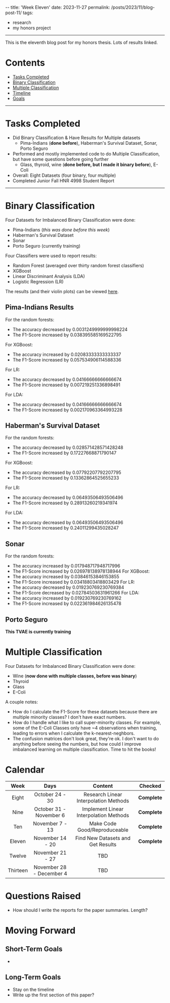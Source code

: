 --
title: 'Week Eleven'
date: 2023-11-27
permalink: /posts/2023/11/blog-post-11/
tags:
  - research
  - my honors project
---

This is the eleventh blog post for my honors thesis. Lots of results linked.

# Contents

- [Tasks Completed](#tasks)
- [Binary Classification](#binary)
- [Multiple Classification](#multiple)
- [Timeline](#calendar)
- [Goals](#moving)


---


<a name="tasks"></a>
# Tasks Completed 
- Did Binary Classification & Have Results for Multiple datasets
  - Pima-Indians (**done before**), Haberman's Survival Dataset, Sonar, Porto Seguro
- Performed and mostly implemented code to do Multiple Classification, but have some questions before going further
  - Glass, thyroid, wine (**done before, but I made it binary before**), E-Coli
- Overall: Eight Datasets (four binary, four multiple)
- Completed Junior Fall HNR 4998 Student Report 



---


<a name="binary"></a>
# Binary Classification

Four Datasets for Imbalanced Binary Classification were done:
- Pima-Indians (*this was done before this week*)
- Haberman's Survival Dataset
- Sonar
- Porto Seguro (currently training)

Four Classifiers were used to report results:
- Random Forest (averaged over thirty random forest classifiers)
- XGBoost
- Linear Discriminant Analysis (LDA)
- Logistic Regression (LR)

The results (and their violin plots) can be viewed [here](https://docs.google.com/document/d/1MjtnC1FCx61PJLp4J25m52Z3pYPaRkOBMU0m0PKqzaE/edit?usp=sharing). 

## Pima-Indians Results
For the random forests: 
  - The accuracy decreased by 0.0031249999999998224
  - The F1-Score increased by 0.038395585169522795
    
For XGBoost:
  - The accuracy increased by 0.02083333333333337
  - The F1-Score increased by 0.057534906114588336
    
For LR:
  - The accuracy decreased by 0.04166666666666674
  - The F1-Score increased by 0.007219251336898491
    
For LDA:
  - The accuracy decreased by 0.04166666666666674
  - The F1-Score increased by 0.002170963364993228


## Haberman's Survival Dataset
For the random forests: 
  - The accuracy decreased by 0.028571428571428248
  - The F1-Score increased by 0.17227668871790147

For XGBoost:
  - The accuracy decreased by 0.07792207792207795
  - The F1-Score increased by 0.13362864525655233
 
For LR:
  - The accuracy decreased by 0.06493506493506496
  - The F1-Score increased by 0.28913260219341974

For LDA:
  - The accuracy decreased by 0.06493506493506496
  - The F1-Score increased by 0.24011299435028247


## Sonar
For the random forests: 
  - The accuracy increased by 0.017948717948717996 
  - The F1-Score increased by 0.026978138978138944
For XGBoost:
  - The accuracy increased by 0.03846153846153855 
  - The F1-Score increased by 0.03418803418803429
For LR:
  - The accuracy decreased by 0.019230769230769384 
  - The F1-Score decreased by 0.02784503631961266
For LDA:
  - The accuracy increased by 0.019230769230769162 
  - The F1-Score increased by 0.022361984626135478

## Porto Seguro
**This TVAE is currently training**




<a name="multiple"></a>
# Multiple Classification
Four Datasets for Imbalanced Binary Classification were done:
- Wine (**now done with multiple classes, before was binary**)
- Thyroid
- Glass
- E-Coli

A couple notes:
- How do I calculate the F1-Score for these datasets because there are multiple minority classes? I don't have exact numbers.
- How do I handle what I like to call super-minority classes. For example, some of the E-Coli Classes only have ~4 observations when training, leading to errors when I calculate the k-nearest-neghbors. 
- The confusion matrices don't look great, they're ok. I don't want to do anything before seeing the numbers, but how could I improve imbalanced learning on multiple classification. Time to hit the books!




<a name="calendar"></a>
# Calendar

| Week | Days    | Content    | Checked |
| :---:   | :---: | :---: | :---: |
| Eight | October 24 - 30   | Research Linear Interpolation Methods   | **Complete** | 
| Nine | October 31 - November 6   | Implement Linear Interpolation Methods   | **Complete** |
| Ten | November 7 - 13   | Make Code Good/Reproduceable   | **Complete** |
| Eleven | November 14 - 20   | Find New Datasets and Get Results  | **Complete** |
| Twelve | November 21 - 27   | TBD  | |
| Thirteen | November 28 - December 4   | TBD   | |





<a name="questions"></a>
# Questions Raised
- How should I write the reports for the paper summaries. Length?


<a name="moving"></a>
# Moving Forward

## Short-Term Goals
- 


## Long-Term Goals
- Stay on the timeline
- Write up the first section of this paper?
